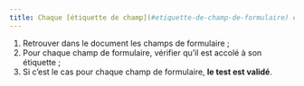 ```yaml
---
title: Chaque [étiquette de champ](#etiquette-de-champ-de-formulaire) et son [champ](#champ-de-saisie-de-formulaire) associé sont-ils [accolés](#accoles-etiquette-et-champ-accoles) ?
---
```


1. Retrouver dans le document les champs de formulaire ;
2. Pour chaque champ de formulaire, vérifier qu’il est accolé à son étiquette ;
3. Si c’est le cas pour chaque champ de formulaire, **le test est validé**.
